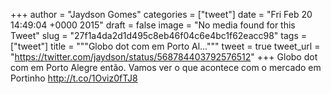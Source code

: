 
+++
author = "Jaydson Gomes"
categories = ["tweet"]
date = "Fri Feb 20 14:49:04 +0000 2015"
draft = false
image = "No media found for this Tweet"
slug = "27f1a4da2d1d495c8eb46f04c6e4bc1f62eacc98"
tags = ["tweet"]
title = """Globo dot com em Porto Al..."""
tweet = true
tweet_url = "https://twitter.com/jaydson/status/568784403792576512"
+++
Globo dot com em Porto Alegre então. Vamos ver o que acontece com o mercado em Portinho http://t.co/1Oviz0fTJ8
